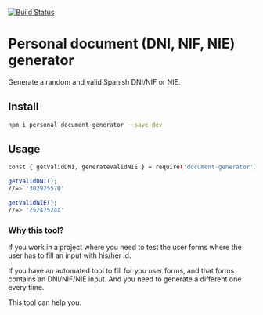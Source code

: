 [![Build Status](https://travis-ci.org/JuanMaRuiz/document-generator.svg?branch=master)](https://travis-ci.org/JuanMaRuiz/document-generator)

# Personal document (DNI, NIF, NIE) generator

Generate a random and valid Spanish DNI/NIF or NIE.

## Install

```bash
npm i personal-document-generator --save-dev
```

## Usage

```bash
const { getValidDNI, generateValidNIE } = require('document-generator');

getValidDNI();
//=> '30292557Q'

getValidNIE();
//=> 'Z5247524X'
```

### Why this tool?

If you work in a project where you need to test the user forms where the user has to fill an input with his/her id.

If you have an automated tool to fill for you user forms, and that forms contains an DNI/NIF/NIE input. And you need to generate a different one every time.

This tool can help you.

